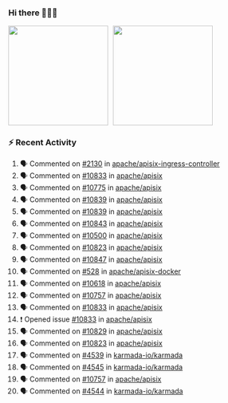 ### Hi there 👋👋👋

<div style="display: flex; gap: 10px;">
  <img height="200px" src="https://github-readme-stats.vercel.app/api?username=Vacant2333&show_icons=true&theme=flag-india&count_private=true&hide_rank=true&include_all_commits=true">
  <img height="200px" src="https://github-readme-stats.vercel.app/api/top-langs/?username=Vacant2333&layout=donut">
</div>

### :zap: Recent Activity

<!--START_SECTION:activity-->
1. 🗣 Commented on [#2130](https://github.com/apache/apisix-ingress-controller/issues/2130#issuecomment-1898453924) in [apache/apisix-ingress-controller](https://github.com/apache/apisix-ingress-controller)
2. 🗣 Commented on [#10833](https://github.com/apache/apisix/issues/10833#issuecomment-1898439570) in [apache/apisix](https://github.com/apache/apisix)
3. 🗣 Commented on [#10775](https://github.com/apache/apisix/issues/10775#issuecomment-1898437609) in [apache/apisix](https://github.com/apache/apisix)
4. 🗣 Commented on [#10839](https://github.com/apache/apisix/pull/10839#issuecomment-1898411485) in [apache/apisix](https://github.com/apache/apisix)
5. 🗣 Commented on [#10839](https://github.com/apache/apisix/pull/10839#issuecomment-1898307474) in [apache/apisix](https://github.com/apache/apisix)
6. 🗣 Commented on [#10843](https://github.com/apache/apisix/pull/10843#issuecomment-1898298209) in [apache/apisix](https://github.com/apache/apisix)
7. 🗣 Commented on [#10500](https://github.com/apache/apisix/issues/10500#issuecomment-1898288646) in [apache/apisix](https://github.com/apache/apisix)
8. 🗣 Commented on [#10823](https://github.com/apache/apisix/issues/10823#issuecomment-1898102378) in [apache/apisix](https://github.com/apache/apisix)
9. 🗣 Commented on [#10847](https://github.com/apache/apisix/issues/10847#issuecomment-1898096767) in [apache/apisix](https://github.com/apache/apisix)
10. 🗣 Commented on [#528](https://github.com/apache/apisix-docker/issues/528#issuecomment-1897925719) in [apache/apisix-docker](https://github.com/apache/apisix-docker)
11. 🗣 Commented on [#10618](https://github.com/apache/apisix/issues/10618#issuecomment-1897918547) in [apache/apisix](https://github.com/apache/apisix)
12. 🗣 Commented on [#10757](https://github.com/apache/apisix/issues/10757#issuecomment-1897671703) in [apache/apisix](https://github.com/apache/apisix)
13. 🗣 Commented on [#10833](https://github.com/apache/apisix/issues/10833#issuecomment-1893996431) in [apache/apisix](https://github.com/apache/apisix)
14. ❗ Opened issue [#10833](https://github.com/apache/apisix/issues/10833) in [apache/apisix](https://github.com/apache/apisix)
15. 🗣 Commented on [#10829](https://github.com/apache/apisix/issues/10829#issuecomment-1893277557) in [apache/apisix](https://github.com/apache/apisix)
16. 🗣 Commented on [#10823](https://github.com/apache/apisix/issues/10823#issuecomment-1893263333) in [apache/apisix](https://github.com/apache/apisix)
17. 🗣 Commented on [#4539](https://github.com/karmada-io/karmada/pull/4539#issuecomment-1893249246) in [karmada-io/karmada](https://github.com/karmada-io/karmada)
18. 🗣 Commented on [#4545](https://github.com/karmada-io/karmada/pull/4545#issuecomment-1893245867) in [karmada-io/karmada](https://github.com/karmada-io/karmada)
19. 🗣 Commented on [#10757](https://github.com/apache/apisix/issues/10757#issuecomment-1892930666) in [apache/apisix](https://github.com/apache/apisix)
20. 🗣 Commented on [#4544](https://github.com/karmada-io/karmada/issues/4544#issuecomment-1890868208) in [karmada-io/karmada](https://github.com/karmada-io/karmada)
<!--END_SECTION:activity-->
